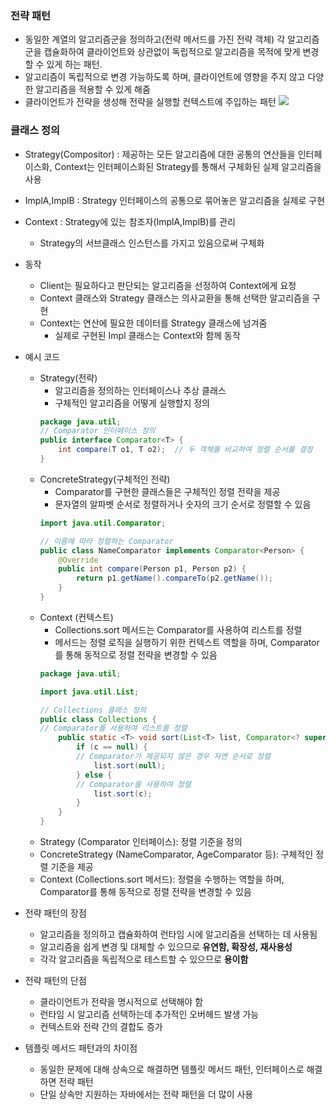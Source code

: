 ### 전략 패턴

- 동일한 계열의 알고리즘군을 정의하고(전략 메서드를 가진 전략 객체) 각 알고리즘군을 캡슐화하여 클라이언트와 상관없이 독립적으로 알고리즘을 목적에 맞게 변경할 수 있게 하는 패턴.
- 알고리즘이 독립적으로 변경 가능하도록 하며, 클라이언트에 영향을 주지 않고 다양한 알고리즘을 적용할 수 있게 해줌
- 클라이언트가 전략을 생성해 전략을 실행할 컨텍스트에 주입하는 패턴
![](https://velog.velcdn.com/images/hero6027/post/7f771761-b293-4467-a405-d5e689723a38/strategy.png)

### 클래스 정의

- Strategy(Compositor) : 제공하는 모든 알고리즘에 대한 공통의 연산들을 인터페이스화, Context는 인터페이스화된 Strategy를 통해서 구체화된 실제 알고리즘을 사용
- ImplA,ImplB : Strategy 인터페이스의 공통으로 묶어놓은 알고리즘을 실제로 구현
- Context : Strategy에 있는 참조자(ImplA,ImplB)를 관리
    - Strategy의 서브클래스 인스턴스를 가지고 있음으로써 구체화
- 동작
    - Client는 필요하다고 판단되는 알고리즘을 선정하여 Context에게 요청
    - Context 클래스와 Strategy 클래스는 의사교환을 통해 선택한 알고리즘을 구현
    - Context는 연산에 필요한 데이터를 Strategy 클래스에 넘겨줌
        - 실제로 구현된 Impl 클래스는 Context와 함께 동작
- 예시 코드
  - Strategy(전략)
    - 알고리즘을 정의하는 인터페이스나 추상 클래스
    - 구체적인 알고리즘을 어떻게 실행할지 정의
    ```Java
    package java.util;
    // Comparator 인터페이스 정의
    public interface Comparator<T> {
        int compare(T o1, T o2);  // 두 객체를 비교하여 정렬 순서를 결정
    }
    ```
  - ConcreteStrategy(구체적인 전략)
    - Comparator를 구현한 클래스들은 구체적인 정렬 전략을 제공
    - 문자열의 알파벳 순서로 정렬하거나 숫자의 크기 순서로 정렬할 수 있음
    ```java
    import java.util.Comparator;
    
    // 이름에 따라 정렬하는 Comparator
    public class NameComparator implements Comparator<Person> {
        @Override
        public int compare(Person p1, Person p2) {
            return p1.getName().compareTo(p2.getName());
        }
    }
    ```
  - Context (컨텍스트)
    - Collections.sort 메서드는 Comparator를 사용하여 리스트를 정렬
    -  메서드는 정렬 로직을 실행하기 위한 컨텍스트 역할을 하며, Comparator를 통해 동적으로 정렬 전략을 변경할 수 있음
    ```java
    package java.util;

    import java.util.List;

    // Collections 클래스 정의
    public class Collections {
    // Comparator를 사용하여 리스트를 정렬
        public static <T> void sort(List<T> list, Comparator<? super T> c) {
            if (c == null) {
            // Comparator가 제공되지 않은 경우 자연 순서로 정렬
                list.sort(null);
            } else {
            // Comparator를 사용하여 정렬
                list.sort(c);
            }
        }
    }
    ```
  - Strategy (Comparator 인터페이스): 정렬 기준을 정의
  - ConcreteStrategy (NameComparator, AgeComparator 등): 구체적인 정렬 기준을 제공
  - Context (Collections.sort 메서드): 정렬을 수행하는 역할을 하며, Comparator를 통해 동적으로 정렬 전략을 변경할 수 있음

- 전략 패턴의 장점
    - 알고리즘을 정의하고 캡슐화하여 런타임 시에 알고리즘을 선택하는 데 사용됨
    - 알고리즘을 쉽게 변경 및 대체할 수 있으므로 **유연함, 확장성, 재사용성**
    - 각각 알고리즘을 독립적으로 테스트할 수 있으므로 **용이함**
- 전략 패턴의 단점
    - 클라이언트가 전략을 명시적으로 선택해야 함
    - 런타임 시 알고리즘 선택하는데 추가적인 오버헤드 발생 가능
    - 컨텍스트와 전략 간의 결합도 증가
- 템플릿 메서드 패턴과의 차이점
  - 동일한 문제에 대해 상속으로 해결하면 템플릿 메서드 패턴, 인터페이스로 해결하면 전략 패턴
  - 단일 상속만 지원하는 자바에서는 전략 패턴을 더 많이 사용